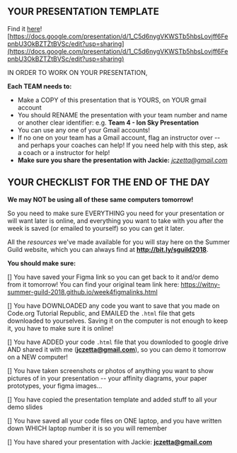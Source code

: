 ## YOUR PRESENTATION TEMPLATE

Find it [here](https://docs.google.com/presentation/d/1_C5d6nygVKWSTb5hbsLovjff6FepnbU3OkBZTZtBVSc/edit?usp=sharing)! [https://docs.google.com/presentation/d/1_C5d6nygVKWSTb5hbsLovjff6FepnbU3OkBZTZtBVSc/edit?usp=sharing](https://docs.google.com/presentation/d/1_C5d6nygVKWSTb5hbsLovjff6FepnbU3OkBZTZtBVSc/edit?usp=sharing)

IN ORDER TO WORK ON YOUR PRESENTATION,

**Each TEAM needs to:**

* Make a COPY of this presentation that is YOURS, on YOUR gmail account
* You should RENAME the presentation with your team number and name or another clear identifier: e.g. **Team 4 - Ion Sky Presentation**
* You can use any one of your Gmail accounts!
* If no one on your team has a Gmail account, flag an instructor over -- and perhaps your coaches can help! If you need help with this step, ask a coach or a instructor for help!
* **Make sure you share the presentation with Jackie:** *jczetta@gmail.com*

## YOUR CHECKLIST FOR THE END OF THE DAY

**We may NOT be using all of these same computers tomorrow!**

So you need to make sure EVERYTHING you need for your presentation or will want later is online, and everything you want to take with you after the week is saved (or emailed to yourself) so you can get it later.

All the *resources* we've made available for you will stay here on the Summer Guild website, which you can always find at **http://bit.ly/sguild2018**.

**You should make sure:**

[] You have saved your Figma link so you can get back to it and/or demo from it tomorrow! You can find your original team link here: https://witny-summer-guild-2018.github.io/week4figmalinks.html

[] You have DOWNLOADED any code you want to save that you made on Code.org Tutorial Republic, and EMAILED the `.html` file that gets downloaded to yourselves. Saving it on the computer is not enough to keep it, you have to make sure it is online!

[] You have ADDED your code `.html` file that you downloded to google drive AND shared it with me (**jczetta@gmail.com**), so you can demo it tomorrow on a NEW computer!

[] You have taken screenshots or photos of anything you want to show pictures of in your presentation -- your affinity diagrams, your paper prototypes, your figma images...

[] You have copied the presentation template and added stuff to all your demo slides

[] You have saved all your code files on ONE laptop, and you have written down WHICH laptop number it is so you will remember

[] You have shared your presentation with Jackie: **jczetta@gmail.com**
